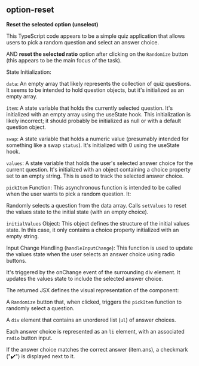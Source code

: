 ## option-reset
**Reset the selected option (unselect)**

This TypeScript code appears to be a simple quiz application that allows users to pick a random question and select an answer choice.

AND **reset the selected ratio** option after clicking on the `Randomize` button (this appears to be the main focus of the task).

State Initialization:

`data`: An empty array that likely represents the collection of quiz questions. It seems to be intended to hold question objects, but it's initialized as an empty array.

`item`: A state variable that holds the currently selected question. It's initialized with an empty array using the useState hook. This initialization is likely incorrect; it should probably be initialized as null or with a default question object.

`swap`: A state variable that holds a numeric value (presumably intended for something like a swap `status`). It's initialized with 0 using the useState hook.

`values`: A state variable that holds the user's selected answer choice for the current question. It's initialized with an object containing a choice property set to an empty string. This is used to track the selected answer choice.

`pickItem` Function:
This asynchronous function is intended to be called when the user wants to pick a random question. It:

Randomly selects a question from the data array.
Calls `setValues` to reset the values state to the initial state (with an empty choice).

`initialValues` Object:
This object defines the structure of the initial values state. In this case, it only contains a choice property initialized with an empty string.

Input Change Handling (`handleInputChange`):
This function is used to update the values state when the user selects an answer choice using radio buttons.

It's triggered by the onChange event of the surrounding div element. It updates the values state to include the selected answer choice.

The returned JSX defines the visual representation of the component:

A `Randomize` button that, when clicked, triggers the `pickItem` function to randomly select a question.

A `div` element that contains an unordered list (`ul`) of answer choices.

Each answer choice is represented as an `li` element, with an associated `radio` button input.

If the answer choice matches the correct answer (item.ans), a checkmark ("✔️") is displayed next to it.
